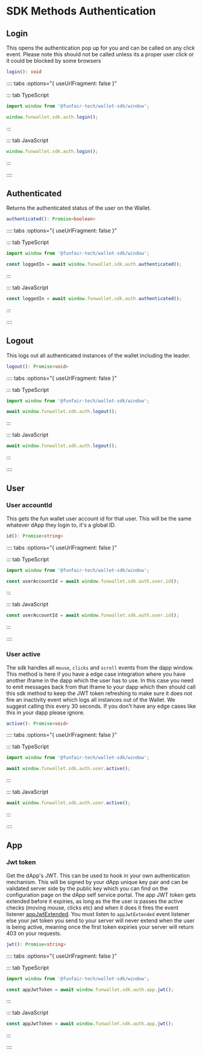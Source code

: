 # SDK Methods Authentication

## Login

This opens the authentication pop up for you and can be called on any click event. Please note this should not be called unless its a proper user click or it could be blocked by some browsers

```ts
login(): void
```

:::: tabs :options="{ useUrlFragment: false }"

::: tab TypeScript

```ts
import window from '@funfair-tech/wallet-sdk/window';

window.funwallet.sdk.auth.login();
```

:::

::: tab JavaScript

```js
window.funwallet.sdk.auth.login();
```

:::

::::

## Authenticated

Returns the authenticated status of the user on the Wallet.

```ts
authenticated(): Promise<boolean>
```

:::: tabs :options="{ useUrlFragment: false }"

::: tab TypeScript

```ts
import window from '@funfair-tech/wallet-sdk/window';

const loggedIn = await window.funwallet.sdk.auth.authenticated();
```

:::

::: tab JavaScript

```js
const loggedIn = await window.funwallet.sdk.auth.authenticated();
```

:::

::::

## Logout

This logs out all authenticated instances of the wallet including the leader.

```ts
logout(): Promise<void>
```

:::: tabs :options="{ useUrlFragment: false }"

::: tab TypeScript

```ts
import window from '@funfair-tech/wallet-sdk/window';

await window.funwallet.sdk.auth.logout();
```

:::

::: tab JavaScript

```js
await window.funwallet.sdk.auth.logout();
```

:::

::::

## User

### User accountId

This gets the fun wallet user account id for that user. This will be the same whatever dApp they login to, it's a global ID.

```ts
id(): Promise<string>
```

:::: tabs :options="{ useUrlFragment: false }"

::: tab TypeScript

```ts
import window from '@funfair-tech/wallet-sdk/window';

const userAccountId = await window.funwallet.sdk.auth.user.id();
```

:::

::: tab JavaScript

```js
const userAccountId = await window.funwallet.sdk.auth.user.id();
```

:::

::::

### User active

The sdk handles all `mouse`, `clicks` and `scroll` events from the dapp window. This method is here if you have a edge case integration where you have another iframe in the dapp which the user has to use. In this case you need to emit messages back from that iframe to your dapp which then should call this sdk method to keep the JWT token refreshing to make sure it does not fire an inactivity event which logs all instances out of the Wallet. We suggest calling this every 30 seconds. If you don't have any edge cases like this in your dapp please ignore.

```ts
active(): Promise<void>
```

:::: tabs :options="{ useUrlFragment: false }"

::: tab TypeScript

```ts
import window from '@funfair-tech/wallet-sdk/window';

await window.funwallet.sdk.auth.user.active();
```

:::

::: tab JavaScript

```js
await window.funwallet.sdk.auth.user.active();
```

:::

::::

## App

### Jwt token

Get the dApp's JWT. This can be used to hook in your own authentication mechanism. This will be signed by your dApp unique key pair and can be validated server side by the public key which you can find on the configuration page on the dApp self service portal. The app JWT token gets extended before it expiries, as long as the the user is passes the active checks (moving mouse, clicks etc) and when it does it fires the event listener [appJwtExtended](/guide/web-sdk/sdk-event-listeners.html#appjwtextended). You must listen to `appJwtExtended` event listener else your jwt token you send to your server will never extend when the user is being active, meaning once the first token expiries your server will return 403 on your requests.

```ts
jwt(): Promise<string>
```

:::: tabs :options="{ useUrlFragment: false }"

::: tab TypeScript

```ts
import window from '@funfair-tech/wallet-sdk/window';

const appJwtToken = await window.funwallet.sdk.auth.app.jwt();
```

:::

::: tab JavaScript

```js
const appJwtToken = await window.funwallet.sdk.auth.app.jwt();
```

:::

::::
